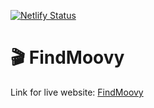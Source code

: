 [![Netlify Status](https://api.netlify.com/api/v1/badges/fd2ced65-889e-479a-8d46-b5e668811428/deploy-status)](https://app.netlify.com/sites/findmoovy/deploys)

# 🎬 FindMoovy

Link for live website: [FindMoovy](https://findmoovy.netlify.app/)

